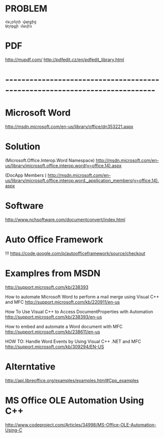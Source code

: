 # PROBLEM
    Հայրերի վարքից
    Աղոթքի մասին

# PDF
http://mupdf.com/
http://pdfedit.cz/en/pdfedit_library.html

# ---------------------------------------------------------------------------
# Microsoft Word

http://msdn.microsoft.com/en-us/library/office/dn353221.aspx

# Solution
(Microsoft.Office.Interop.Word Namespace) http://msdn.microsoft.com/en-us/library/microsoft.office.interop.word(v=office.14).aspx

(DocApp Members ) http://msdn.microsoft.com/en-us/library/microsoft.office.interop.word._application_members(v=office.14).aspx

# Software
http://www.nchsoftware.com/documentconvert/index.html

# Auto Office Framework
!!! https://code.google.com/p/autoofficeframework/source/checkout

# Examplres from MSDN
http://support.microsoft.com/kb/238393

How to automate Microsoft Word to perform a mail merge using Visual C++ and MFC
http://support.microsoft.com/kb/220911/en-us

How To Use Visual C++ to Access DocumentProperties with Automation
http://support.microsoft.com/kb/238393/en-us

How to embed and automate a Word document with MFC
http://support.microsoft.com/kb/238611/en-us

HOW TO: Handle Word Events by Using Visual C++ .NET and MFC
http://support.microsoft.com/kb/309294/EN-US

# Alterntative 
http://api.libreoffice.org/examples/examples.html#Cpp_examples

# MS Office OLE Automation Using C++
http://www.codeproject.com/Articles/34998/MS-Office-OLE-Automation-Using-C